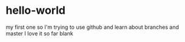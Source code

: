 # hello-world
my first one
so I'm trying to use github and learn about branches and master
I love it so far
blank
